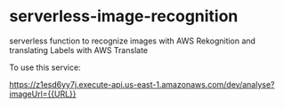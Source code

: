 # serverless-image-recognition
serverless function to recognize images with AWS Rekognition and translating Labels with AWS Translate

To use this service:

https://z1esd6yy7j.execute-api.us-east-1.amazonaws.com/dev/analyse?imageUrl={{URL}}
